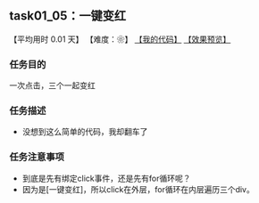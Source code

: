 ## task01_05：一键变红

【平均用时 0.01 天】
【难度：❀】
[【我的代码】](https://github.com/wangsiyuan233/MyDemo/blob/master/task01/05/task01_05.html)
[【效果预览】](https://wangsiyuan233.cn/MyDemo/task01/05/task01_05.html)

### 任务目的
一次点击，三个一起变红

### 任务描述
- 没想到这么简单的代码，我却翻车了

### 任务注意事项
- 到底是先有绑定click事件，还是先有for循环呢？
- 因为是[一键变红]，所以click在外层，for循环在内层遍历三个div。





